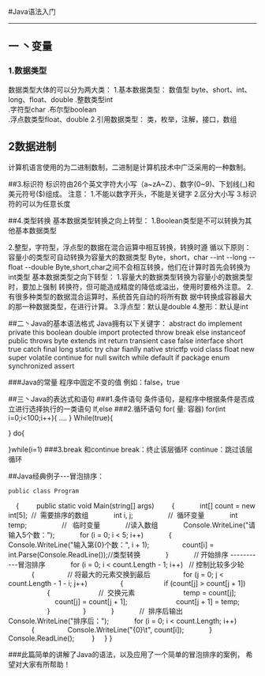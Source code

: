﻿#Java语法入门


---

## 一 丶变量
### 1.数据类型
数据类型大体的可以分为两大类：
1.基本数据类型：
数值型 byte、short、int、long、float、double
.整数类型int  
.字符型char 
.布尔型boolean  
.浮点数类型float、double
2.引用数据类型：
类，枚举，注解，接口，数组
## 2数据进制
计算机语言使用的为二进制数制，二进制是计算机技术中广泛采用的一种数制。

##3.标识符
标识符由26个英文字符大小写（a~zA~Z）、数字(0~9)、下划线(_)和美元符号($)组成。
注意：
1.不能以数字开头，不能是关键字
2.区分大小写
3.标识符的可以为任意长度


##4.类型转换
基本数据类型转换之向上转型：
1.Boolean类型是不可以转换为其他基本数据类型

2.整型，字符型，浮点型的数据在混合运算中相互转换，转换时遵	循以下原则：
				容量小的类型可自动转换为容量大的数据类型
				Byte，short，char --int --long --float --double
				Byte,short,char之间不会相互转换，他们在计算时首先会转换为int类型
			基本数据类型之向下转型：
				1.容量大的数据类型转换为容量小的数据类型时，要加上强制				转换符，但可能造成精度的降低或溢出，使用时要格外注意。
				2.有很多种类型的数据混合运算时，系统首先自动的将所有数				据中转换成容器最大的那一种数据类型，在进行计算。
				3.浮点型：默认是double
				4.整形：默认是int


##二丶Java的基本语法格式
Java拥有以下关键字：
abstract	do	implement	private	this
boolean	double	import	protected	throw
break	else	instanceof 	public	throws
byte	extends	int	return	transient
case	false	interface	short	true
catch	final	long	static	try
char	fianlly	native	strictfp	void
class	float	new	super	volatile
continue	for	null	switch	while
default	if 	package	enum	synchronized
assert		

###Java的常量
程序中固定不变的值
例如：false，true


##三丶Java的表达式和语句
###1.条件语句 
条件语句，是程序中根据条件是否成立进行选择执行的一类语句
If,else
###2.循环语句   for( 量: 容器)
for(int i=0;i<100;i++){
....
}
While(true){

}
do{

}while(i=1)
###3.break 和continue
break：终止该层循环
continue：跳过该层循环

##Java经典例子---冒泡排序：

    public class Program
    {
        public static void Main(string[] args)
        {
            int[] count = new int[5];  //  需要排序的数组
            int i, j;                  //  循环变量
            int temp;                  //   临时变量
            //读入数组
            Console.WriteLine("请输入5个数：");
            for (i = 0; i < 5; i++)
            {
                Console.WriteLine("输入第{0}个数：", i + 1);
                count[i] = int.Parse(Console.ReadLine());//类型转换
            }
            // 开始排序 -----------冒泡排序
            for (i = 0; i < count.Length - 1; i++)   // 控制比较多少轮
            {
                // 将最大的元素交换到最后
                for (j = 0; j < count.Length - 1 - i; j++)
                {
                    if (count[j] > count[j + 1])
                    {
                        //  交换元素
                        temp = count[j];
                        count[j] = count[j + 1];
                        count[j + 1] = temp;
                    }
                }
            }
            //  排序后输出
            Console.WriteLine("排序后：");
            for (i = 0; i < count.Length; i++)
            {
                Console.WriteLine("{0}\t", count[i]);
            }
            Console.ReadLine();
        }
    }
}

###此篇简单的讲解了Java的语法，以及应用了一个简单的冒泡排序的案例，
希望对大家有所帮助！




